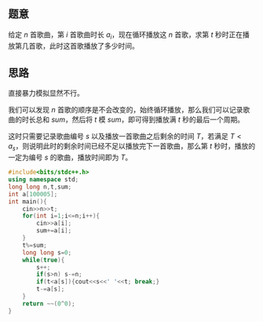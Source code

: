 ## 题意

给定 $n$ 首歌曲，第 $i$ 首歌曲时长 $a_i$，现在循环播放这 $n$ 首歌，求第 $t$ 秒时正在播放第几首歌，此时这首歌播放了多少时间。

## 思路

直接暴力模拟显然不行。

我们可以发现 $n$ 首歌的顺序是不会改变的，始终循环播放，那么我们可以记录歌曲的时长总和 $sum$，然后将 $t$ 模 $sum$，即可得到播放满 $t$ 秒的最后一个周期。

这时只需要记录歌曲编号 $s$ 以及播放一首歌曲之后剩余的时间 $T$，若满足 $T<a_{s}$，则说明此时的剩余时间已经不足以播放完下一首歌曲，那么第 $t$ 秒时，播放的一定为编号 $s$ 的歌曲，播放时间即为 $T$。

```cpp
#include<bits/stdc++.h>
using namespace std;
long long n,t,sum;
int a[100005];
int main(){
    cin>>n>>t;
    for(int i=1;i<=n;i++){
    	cin>>a[i];
		sum+=a[i];
	}
    t%=sum;
    long long s=0;
    while(true){
        s++;
        if(s>n) s-=n;
        if(t<a[s]){cout<<s<<' '<<t; break;}
        t-=a[s];
    }
    return ~~(0^0);
}
```
